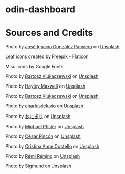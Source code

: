 # odin-dashboard

# Sources and Credits

Photo by <a href="https://unsplash.com/@nachogonza?utm_source=unsplash&utm_medium=referral&utm_content=creditCopyText">José Ignacio González Pansiera</a> on <a href="https://unsplash.com/s/photos/plant-profile-picture?utm_source=unsplash&utm_medium=referral&utm_content=creditCopyText">Unsplash</a>

<a href="https://www.flaticon.com/free-icons/leaf" title="leaf icons">Leaf icons created by Freepik - Flaticon</a>

Misc icons by Google Fonts

Photo by <a href="https://unsplash.com/@bklukaczewski?utm_source=unsplash&utm_medium=referral&utm_content=creditCopyText">Bartosz Klukaczewski</a> on <a href="https://unsplash.com/s/photos/plant?utm_source=unsplash&utm_medium=referral&utm_content=creditCopyText">Unsplash</a>
  
Photo by <a href="https://unsplash.com/@hayleymaxwell?utm_source=unsplash&utm_medium=referral&utm_content=creditCopyText">Hayley Maxwell</a> on <a href="https://unsplash.com/s/photos/plant?utm_source=unsplash&utm_medium=referral&utm_content=creditCopyText">Unsplash</a>

Photo by <a href="https://unsplash.com/@bklukaczewski?utm_source=unsplash&utm_medium=referral&utm_content=creditCopyText">Bartosz Klukaczewski</a> on <a href="https://unsplash.com/s/photos/plant?utm_source=unsplash&utm_medium=referral&utm_content=creditCopyText">Unsplash</a>

Photo by <a href="https://unsplash.com/@charlesdeluvio?utm_source=unsplash&utm_medium=referral&utm_content=creditCopyText">charlesdeluvio</a> on <a href="https://unsplash.com/s/photos/plant?utm_source=unsplash&utm_medium=referral&utm_content=creditCopyText">Unsplash</a>

Photo by <a href="https://unsplash.com/@fukayamamo?utm_source=unsplash&utm_medium=referral&utm_content=creditCopyText">おにぎり</a> on <a href="https://unsplash.com/s/photos/plant?utm_source=unsplash&utm_medium=referral&utm_content=creditCopyText">Unsplash</a>

Photo by <a href="https://unsplash.com/@pfista?utm_source=unsplash&utm_medium=referral&utm_content=creditCopyText">Michael Pfister</a> on <a href="https://unsplash.com/s/photos/plant?utm_source=unsplash&utm_medium=referral&utm_content=creditCopyText">Unsplash</a>

Photo by <a href="https://unsplash.com/@cesarfrv93?utm_source=unsplash&utm_medium=referral&utm_content=creditCopyText">César Rincón</a> on <a href="https://unsplash.com/s/photos/cartoon-profile?utm_source=unsplash&utm_medium=referral&utm_content=creditCopyText">Unsplash</a>

Photo by <a href="https://unsplash.com/@lightupphotos?utm_source=unsplash&utm_medium=referral&utm_content=creditCopyText">Cristina Anne Costello</a> on <a href="https://unsplash.com/s/photos/cartoon-profile?utm_source=unsplash&utm_medium=referral&utm_content=creditCopyText">Unsplash</a>

Photo by <a href="https://unsplash.com/@remino?utm_source=unsplash&utm_medium=referral&utm_content=creditCopyText">Rémi Rémino</a> on <a href="https://unsplash.com/s/photos/cartoon-profile?utm_source=unsplash&utm_medium=referral&utm_content=creditCopyText">Unsplash</a>

Photo by <a href="https://unsplash.com/@sigmund?utm_source=unsplash&utm_medium=referral&utm_content=creditCopyText">Sigmund</a> on <a href="https://unsplash.com/s/photos/profile?utm_source=unsplash&utm_medium=referral&utm_content=creditCopyText">Unsplash</a>
  